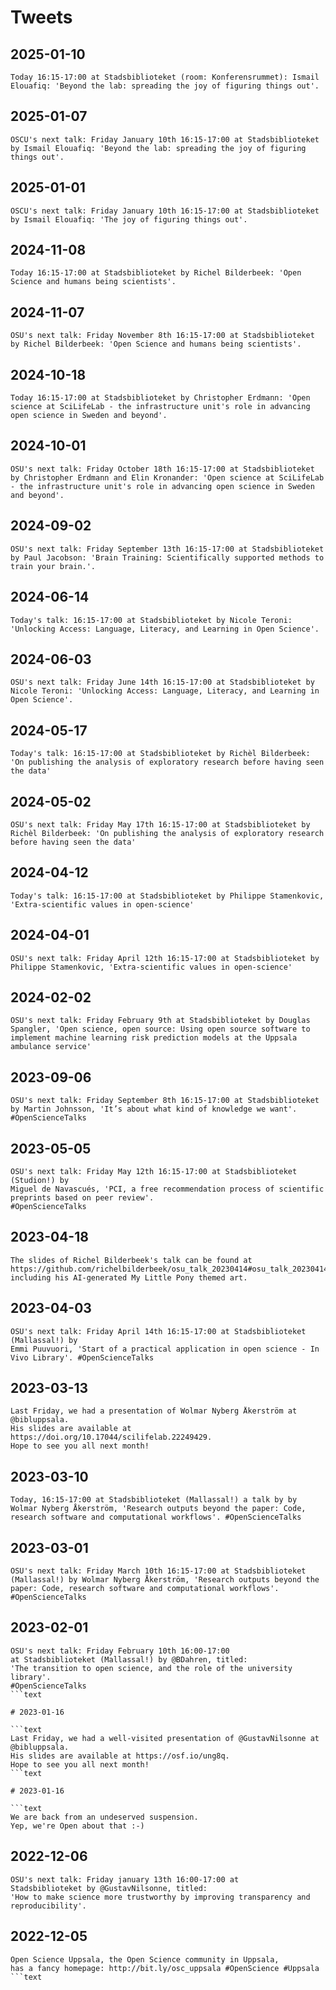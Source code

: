 # Tweets

## 2025-01-10

```text
Today 16:15-17:00 at Stadsbiblioteket (room: Konferensrummet): Ismail Elouafiq: 'Beyond the lab: spreading the joy of figuring things out'.
```

## 2025-01-07

```text
OSCU's next talk: Friday January 10th 16:15-17:00 at Stadsbiblioteket by Ismail Elouafiq: 'Beyond the lab: spreading the joy of figuring things out'.
```

## 2025-01-01

```text
OSCU's next talk: Friday January 10th 16:15-17:00 at Stadsbiblioteket by Ismail Elouafiq: 'The joy of figuring things out'.
```

## 2024-11-08

```text
Today 16:15-17:00 at Stadsbiblioteket by Richel Bilderbeek: 'Open Science and humans being scientists'.
```

## 2024-11-07

```text
OSU's next talk: Friday November 8th 16:15-17:00 at Stadsbiblioteket by Richel Bilderbeek: 'Open Science and humans being scientists'.
```

## 2024-10-18

```text
Today 16:15-17:00 at Stadsbiblioteket by Christopher Erdmann: 'Open science at SciLifeLab - the infrastructure unit's role in advancing open science in Sweden and beyond'.
```

## 2024-10-01

```text
OSU's next talk: Friday October 18th 16:15-17:00 at Stadsbiblioteket by Christopher Erdmann and Elin Kronander: 'Open science at SciLifeLab - the infrastructure unit's role in advancing open science in Sweden and beyond'.
```

## 2024-09-02

```text
OSU's next talk: Friday September 13th 16:15-17:00 at Stadsbiblioteket by Paul Jacobson: 'Brain Training: Scientifically supported methods to train your brain.'.
```


## 2024-06-14

```text
Today's talk: 16:15-17:00 at Stadsbiblioteket by Nicole Teroni: 'Unlocking Access: Language, Literacy, and Learning in Open Science'.
```


## 2024-06-03

```text
OSU's next talk: Friday June 14th 16:15-17:00 at Stadsbiblioteket by Nicole Teroni: 'Unlocking Access: Language, Literacy, and Learning in Open Science'.
```

## 2024-05-17

```text
Today's talk: 16:15-17:00 at Stadsbiblioteket by Richèl Bilderbeek: 'On publishing the analysis of exploratory research before having seen the data'
```

## 2024-05-02

```text
OSU's next talk: Friday May 17th 16:15-17:00 at Stadsbiblioteket by Richèl Bilderbeek: 'On publishing the analysis of exploratory research before having seen the data'
```


## 2024-04-12

```text
Today's talk: 16:15-17:00 at Stadsbiblioteket by Philippe Stamenkovic, 'Extra-scientific values in open-science'
```

## 2024-04-01

```text
OSU's next talk: Friday April 12th 16:15-17:00 at Stadsbiblioteket by Philippe Stamenkovic, 'Extra-scientific values in open-science'
```

## 2024-02-02

```text
OSU's next talk: Friday February 9th at Stadsbiblioteket by Douglas Spangler, 'Open science, open source: Using open source software to implement machine learning risk prediction models at the Uppsala ambulance service'
```

## 2023-09-06

```text
OSU's next talk: Friday September 8th 16:15-17:00 at Stadsbiblioteket by Martin Johnsson, 'It’s about what kind of knowledge we want'. #OpenScienceTalks
```


## 2023-05-05

```text
OSU's next talk: Friday May 12th 16:15-17:00 at Stadsbiblioteket (Studion!) by 
Miguel de Navascués, 'PCI, a free recommendation process of scientific preprints based on peer review'. 
#OpenScienceTalks
```


## 2023-04-18

```text
The slides of Richel Bilderbeek's talk can be found at https://github.com/richelbilderbeek/osu_talk_20230414#osu_talk_20230414, including his AI-generated My Little Pony themed art.
```

## 2023-04-03

```text
OSU's next talk: Friday April 14th 16:15-17:00 at Stadsbiblioteket (Mallassal!) by 
Emmi Puuvuori, 'Start of a practical application in open science - In Vivo Library'. #OpenScienceTalks
```

## 2023-03-13

```text
Last Friday, we had a presentation of Wolmar Nyberg Åkerström at @bibluppsala. 
His slides are available at  https://doi.org/10.17044/scilifelab.22249429. 
Hope to see you all next month!
```

## 2023-03-10

```text
Today, 16:15-17:00 at Stadsbiblioteket (Mallassal!) a talk by by Wolmar Nyberg Åkerström, 'Research outputs beyond the paper: Code, research software and computational workflows'. #OpenScienceTalks
```

## 2023-03-01

```text
OSU's next talk: Friday March 10th 16:15-17:00 at Stadsbiblioteket (Mallassal!) by Wolmar Nyberg Åkerström, 'Research outputs beyond the paper: Code, research software and computational workflows'. #OpenScienceTalks
```


## 2023-02-01

```text
OSU's next talk: Friday February 10th 16:00-17:00 
at Stadsbiblioteket (Mallassal!) by @BDahren, titled: 
'The transition to open science, and the role of the university library'.
#OpenScienceTalks
```text

# 2023-01-16

```text
Last Friday, we had a well-visited presentation of @GustavNilsonne at @bibluppsala. 
His slides are available at https://osf.io/ung8q. 
Hope to see you all next month!
```text

# 2023-01-16

```text
We are back from an undeserved suspension. 
Yep, we're Open about that :-)
```

## 2022-12-06

```text
OSU's next talk: Friday january 13th 16:00-17:00 at 
Stadsbiblioteket by @GustavNilsonne, titled: 
'How to make science more trustworthy by improving transparency and reproducibility'.
```

## 2022-12-05

```text
Open Science Uppsala, the Open Science community in Uppsala, 
has a fancy homepage: http://bit.ly/osc_uppsala #OpenScience #Uppsala
```text
